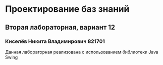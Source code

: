 # Проектирование баз знаний
## Вторая лабораторная, вариант 12
### Киселёв Никита Владимирович 821701

Данная лабораторная реализована с использованием библиотеки Java Swing
